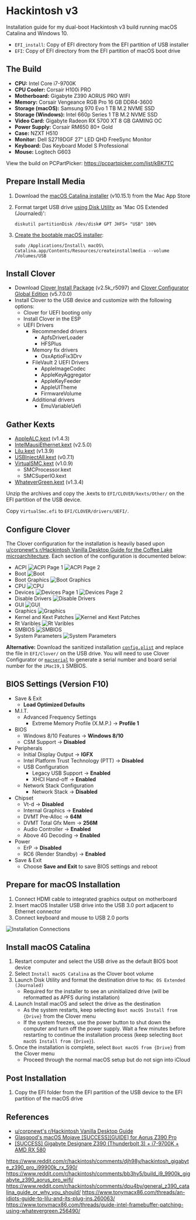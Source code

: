 # Hackintosh v3
Installation guide for my dual-boot Hackintosh v3 build running macOS Catalina and Windows 10.

* `EFI_install`: Copy of EFI directory from the EFI partition of USB installer
* `EFI`: Copy of EFI directory from the EFI partition of macOS boot drive

## The Build

* **CPU:** Intel Core i7-9700K
* **CPU Cooler:** Corsair H100i PRO
* **Motherboard:** Gigabyte Z390 AORUS PRO WIFI
* **Memory:** Corsair Vengeance RGB Pro 16 GB DDR4-3600
* **Storage (macOS):** Samsung 970 Evo 1 TB M.2 NVME SSD
* **Storage (Windows):** Intel 660p Series 1 TB M.2 NVME SSD
* **Video Card:** Gigabyte Radeon RX 5700 XT 8 GB GAMING OC
* **Power Supply:** Corsair RM650 80+ Gold
* **Case:** NZXT H510
* **Monitor:** Dell S2719DGF 27" LED QHD FreeSync Monitor
* **Keyboard:** Das Keyboard Model S Professional
* **Mouse:** Logitech G603

View the build on PCPartPicker: https://pcpartpicker.com/list/kBK7TC

## Prepare Install Media

1. Download the [macOS Catalina installer](https://apps.apple.com/us/app/macos-catalina/id1466841314?mt=12) (v10.15.1) from the Mac App Store
2. Format target USB drive [using Disk Utility](https://support.apple.com/en-us/HT208496) as 'Mac OS Extended (Journaled)':

    `diskutil partitionDisk /dev/disk# GPT JHFS+ "USB" 100%`
    
3. [Create the bootable macOS installer](https://support.apple.com/sl-si/HT201372): 

    `sudo /Applications/Install\ macOS\ Catalina.app/Contents/Resources/createinstallmedia --volume /Volumes/USB`

## Install Clover

* Download [Clover Install Package](https://github.com/Dids/clover-builder/releases) (v2.5k_r5097) and [Clover Configurator Global Edition](http://mackie100projects.altervista.org/download-clover-configurator/) (v5.7.0.0)
* Install Clover to the USB device and customize with the following options:
  * Clover for UEFI booting only
  * Install Clover in the ESP
  * UEFI Drivers
    * Recommended drivers
      * ApfsDriverLoader
      * HFSPlus
    * Memory fix drivers
      * OsxAptioFix3Drv
    * FileVault 2 UEFI Drivers
      * AppleImageCodec
      * AppleKeyAggregator
      * AppleKeyFeeder
      * AppleUITheme
      * FirmwareVolume
    * Additional drivers
      * EmuVariableUefi
 
## Gather Kexts

* [AppleALC.kext](https://github.com/acidanthera/AppleALC/releases) (v1.4.3)
* [IntelMausiEthernet.kext](https://onedrive.live.com/?authkey=%21APjCyRpzoAKp4xs&id=FE4038DA929BFB23%21455134&cid=FE4038DA929BFB23) (v2.5.0)
* [Lilu.kext](https://github.com/acidanthera/Lilu/releases) (v1.3.9)
* [USBInjectAll.kext](https://bitbucket.org/RehabMan/os-x-usb-inject-all/downloads/) (v0.7.1)
* [VirtualSMC.kext](https://github.com/acidanthera/VirtualSMC/releases) (v1.0.9)
  * SMCProcessor.kext
  * SMCSuperIO.kext
* [WhateverGreen.kext](https://github.com/acidanthera/WhateverGreen/releases) (v1.3.4)

Unzip the archives and copy the .kexts to `EFI/CLOVER/kexts/Other/` on the EFI partition of the USB device.

Copy `VirtualSmc.efi` to `EFI/CLOVER/drivers/UEFI/`.

## Configure Clover

The Clover configuration for the installation is heavily based upon [u/corpnewt's r/Hackintosh Vanilla Desktop Guide for the Coffee Lake microarchitecture](https://hackintosh.gitbook.io/-r-hackintosh-vanilla-desktop-guide/config.plist-per-hardware/coffee-lake). Each section of the configuration is documented below:

* ACPI
  ![ACPI Page 1](https://i.imgur.com/b9emBDy.png)
  ![ACPI Page 2](https://i.imgur.com/7bX6Et6.png)
* Boot
  ![Boot](https://i.imgur.com/9G90zXG.png)
* Boot Graphics
  ![Boot Graphics](https://i.imgur.com/bjwfhwP.png)
* CPU
  ![CPU](https://i.imgur.com/u8UMpwR.png)
* Devices
  ![Devices Page 1](https://i.imgur.com/vQLQnXq.png)
  ![Devices Page 2](https://i.imgur.com/JpbOjH6.png)
* Disable Drivers
  ![Disable Drivers](https://i.imgur.com/tZr2pE5.png)
* GUI
  ![GUI](https://i.imgur.com/xx4sxbw.png)
* Graphics
  ![Graphics](https://i.imgur.com/acVP1Hu.png)
* Kernel and Kext Patches
  ![Kernel and Kext Patches](https://i.imgur.com/mN151li.png)
* Rt Varibles
  ![Rt Varibles](https://i.imgur.com/PCIRC9i.png)
* SMBIOS
  ![SMBIOS](https://i.imgur.com/4repGYM.png)
* System Parameters
  ![System Parameters](https://i.imgur.com/8TxqzfK.png)

**Alternative:** Download the sanitized installation [`config.plist`](EFI_install/CLOVER/config.plist) and replace the file in `EFI/Clover/` on the USB drive. You will need to use Clover Configurator or [`macserial`](https://github.com/acidanthera/MacInfoPkg/releases) to generate a serial number and board serial number for the `iMac19,1`  SMBIOS.

## BIOS Settings (Version F10)

* Save & Exit
  * **Load Optimized Defaults**
* M.I.T.
  * Advanced Frequency Settings
    * Extreme Memory Profile (X.M.P.) → **Profile 1**
* BIOS
  * Windows 8/10 Features → **Windows 8/10**
  * CSM Support → **Disabled**
* Peripherals
  * Initial Display Output → **IGFX**
  * Intel Platform Trust Technology (PTT) → **Disabled**
  * USB Configuration
    * Legacy USB Support → **Enabled**
    * XHCI Hand-off → **Enabled**
  * Network Stack Configuration
    * Network Stack → **Disabled**
* Chipset
  * Vt-d → **Disabled**
  * Internal Graphics → **Enabled**
  * DVMT Pre-Alloc → **64M**
  * DVMT Total Gfx Mem → **256M**
  * Audio Controller → **Enabled**
  * Above 4G Decoding → **Enabled**
* Power
  * ErP → **Disabled**
  * RC6 (Render Standby) → **Enabled**
* Save & Exit
  * Choose **Save and Exit** to save BIOS settings and reboot

## Prepare for macOS Installation

1. Connect HDMI cable to integrated graphics output on motherboard
2. Insert macOS Installer USB drive into the USB 3.0 port adjacent to Ethernet connector
3. Connect keyboard and mouse to USB 2.0 ports

![Installation Connections](https://i.imgur.com/fODnRKV.png)

## Install macOS Catalina

1. Restart computer and select the USB drive as the default BIOS boot device 
2. Select `Install macOS Catalina` as the Clover boot volume 
3. Launch Disk Utility and format the destination drive to `Mac OS Extended (Journaled)`
    * Required for the installer to see an uninitialized drive (will be reformatted as APFS during installation)
2. Launch Install macOS and select the drive as the destination
    * As the system restarts, keep selecting `Boot macOS Install from {Drive}` from the Clover menu
    * If the system freezes, use the power button to shut down the computer and turn off the power supply. Wait a few minutes before restarting to continue the installation process (keep selecting `Boot macOS Install from {Drive}`).
4. Once the installation is complete, select `Boot macOS from {Drive}` from the Clover menu
    * Proceed through the normal macOS setup but do not sign into iCloud
    
## Post Installation

1. Copy the EFI folder from the EFI partition of the USB device to the EFI partition of the macOS drive
    
## References

* [u/corpnewt's r/Hackintosh Vanilla Desktop Guide](https://hackintosh.gitbook.io/-r-hackintosh-vanilla-desktop-guide/)
* [Glasgood's macOS Mojave [SUCCESS][GUIDE] for Aorus Z390 Pro](https://www.insanelymac.com/forum/topic/337837-glasgoods-macos-mojave-successguide-for-aorus-z390-pro/)
* [[SUCCESS] Gigabyte Designare Z390 (Thunderbolt 3) + i7-9700K + AMD RX 580](https://www.tonymacx86.com/threads/success-gigabyte-designare-z390-thunderbolt-3-i7-9700k-amd-rx-580.267551/)

https://www.reddit.com/r/hackintosh/comments/djh98y/hackintosh_gigabyte_z390_pro_i99900k_rx_590/
https://www.reddit.com/r/hackintosh/comments/bb3hy5/build_i9_9900k_gigabyte_z390_aorus_pro_wifi/
https://www.reddit.com/r/hackintosh/comments/dpu4by/general_z390_catalina_guide_or_why_you_should/
https://www.tonymacx86.com/threads/an-idiots-guide-to-lilu-and-its-plug-ins.260063/
https://www.tonymacx86.com/threads/guide-intel-framebuffer-patching-using-whatevergreen.256490/
